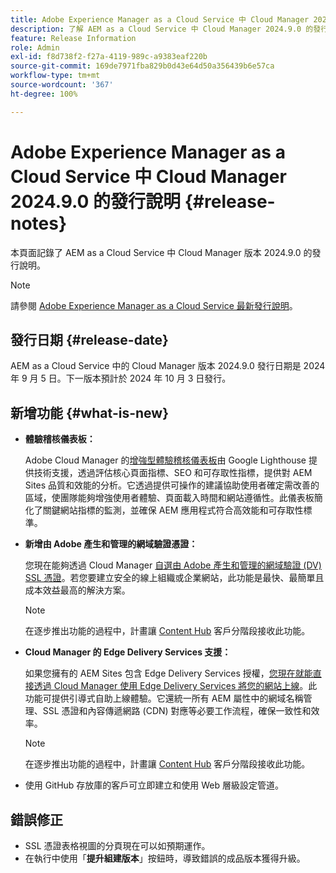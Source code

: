```yaml
---
title: Adobe Experience Manager as a Cloud Service 中 Cloud Manager 2024.9.0 的發行說明
description: 了解 AEM as a Cloud Service 中 Cloud Manager 2024.9.0 的發行說明。
feature: Release Information
role: Admin
exl-id: f8d738f2-f27a-4119-989c-a9383eaf220b
source-git-commit: 169de7971fba829b0d43e64d50a356439b6e57ca
workflow-type: tm+mt
source-wordcount: '367'
ht-degree: 100%

---
```


# Adobe Experience Manager as a Cloud Service 中 Cloud Manager 2024.9.0 的發行說明 {#release-notes}

本頁面記錄了 AEM as a Cloud Service 中 Cloud Manager 版本 2024.9.0 的發行說明。

>[!NOTE]
>
>請參閱 [Adobe Experience Manager as a Cloud Service 最新發行說明](/help/release-notes/release-notes-cloud/release-notes-current.md)。

## 發行日期 {#release-date}

AEM as a Cloud Service 中的 Cloud Manager 版本 2024.9.0 發行日期是 2024 年 9 月 5 日。下一版本預計於 2024 年 10 月 3 日發行。

## 新增功能 {#what-is-new}

* **體驗稽核儀表板：**

  Adobe Cloud Manager 的[增強型體驗稽核儀表板](/help/implementing/cloud-manager/experience-audit-dashboard.md)由 Google Lighthouse 提供技術支援，透過評估核心頁面指標、SEO 和可存取性指標，提供對 AEM Sites 品質和效能的分析。它透過提供可操作的建議協助使用者確定需改善的區域，使團隊能夠增強使用者體驗、頁面載入時間和網站遵循性。此儀表板簡化了關鍵網站指標的監測，並確保 AEM 應用程式符合高效能和可存取性標準。

* **新增由 Adobe 產生和管理的網域驗證憑證：**

  您現在能夠透過 Cloud Manager [自選由 Adobe 產生和管理的網域驗證 (DV) SSL 憑證](/help/implementing/cloud-manager/managing-ssl-certifications/add-ssl-certificate.md)。若您要建立安全的線上組織或企業網站，此功能是最快、最簡單且成本效益最高的解決方案。<!-- CMGR-52403 -->

  >[!NOTE]
  >
  >在逐步推出功能的過程中，計畫讓 [Content Hub](/help/assets/product-overview.md) 客戶分階段接收此功能。

* **Cloud Manager 的 Edge Delivery Services 支援：**

  如果您擁有的 AEM Sites 包含 Edge Delivery Services 授權，[您現在就能直接透過 Cloud Manager 使用 Edge Delivery Services 將您的網站上線](/help/implementing/cloud-manager/edge-delivery/introduction-to-edge-delivery-services.md)。此功能可提供引導式自助上線體驗。它還統一所有 AEM 屬性中的網域名稱管理、SSL 憑證和內容傳遞網路 (CDN) 對應等必要工作流程，確保一致性和效率。<!-- CMGR-49859 -->

  >[!NOTE]
  >
  >在逐步推出功能的過程中，計畫讓 [Content Hub](/help/assets/product-overview.md) 客戶分階段接收此功能。

* 使用 GitHub 存放庫的客戶可立即建立和使用 Web 層級設定管道。<!--( KEEP IN? SP: YES CMGR-59046 and Slack https://cq-dev.slack.com/archives/C07LFP5BZ2L/p1725407057847379 ) -->

<!--
## Private beta program {#private-beta-program}

For a chance to test some upcoming features, be a part of Adobe's private beta program. -->


## 錯誤修正

* SSL 憑證表格視圖的分頁現在可以如預期運作。<!-- (CMGR-60804 - [UI] Pagination doesn't work for ssl certificates) -->
* 在執行中使用「**提升組建版本**」按鈕時，導致錯誤的成品版本獲得升級。<!-- ( KEEP IN? SP: YES CMGR-59519 and Slack https://cq-dev.slack.com/archives/C07LFPN2R08/p1725408253474129 ) -->

<!-- * Slack message says next release? SP: REMOVE (Leave in for now) SSL Certificates table in Cloud Manager now enables pagination in the user experience. ( https://jira.corp.adobe.com/browse/CMGR-61041 and Slack https://cq-dev.slack.com/archives/C07LFRE9QJU/p1725408553760009 ) --<>
